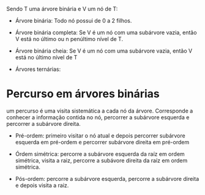 Sendo T uma árvore binária e V um nó de T:

- Árvore binária: Todo nó possui de 0 a 2 filhos.

- Árvore binária completa: Se V é um nó com uma subárvore vazia, então V está no último ou n penúltimo nível de T.

- Árvore binária cheia: Se V é um nó com uma subárvore vazia, então V está no último nível de T

- Árvores ternárias:

# Percurso em árvores binárias

um percurso é uma visita sistemática a cada nó da árvore. Corresponde a conhecer a informação contida no nó, percorrer a subárvore esquerda e percorrer a subárvore direita.

- Pré-ordem: primeiro visitar o nó atual e depois percorrer subárvore esquerda em pré-ordem e percorrer subárvore direita em pré-ordem

- Órdem simétrica: percorre a subárvore esquerda da raíz em ordem simétrica, visita a raiz, percorre a subávore direita da raíz em ordem simétrica.

- Pós-ordem: percorre a subárvore esquerda, percorre a subárvore direita e depois visita a raiz.
